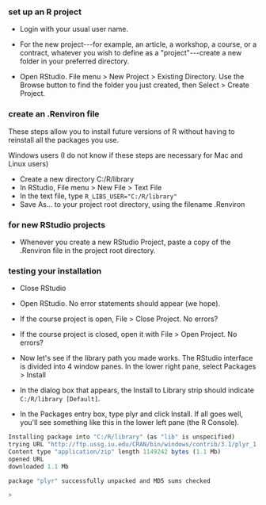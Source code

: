 ### set up an R project

-   Login with your usual user name.

-   For the new project---for example, an article, a workshop, a course, or a contract, whatever you wish to define as a "project"---create a new folder in your preferred directory.

-   Open RStudio. File menu &gt; New Project &gt; Existing Directory. Use the Browse button to find the folder you just created, then Select &gt; Create Project.

### create an .Renviron file

These steps allow you to install future versions of R without having to reinstall all the packages you use.

Windows users (I do not know if these steps are necessary for Mac and Linux users)

-   Create a new directory C:/R/library
-   In RStudio, File menu &gt; New File &gt; Text File
-   In the text file, type `R_LIBS_USER="C:/R/library"`
-   Save As... to your project root directory, using the filename .Renviron

### for new RStudio projects

-   Whenever you create a new RStudio Project, paste a copy of the .Renviron file in the project root directory.

### testing your installation

-   Close RStudio

-   Open RStudio. No error statements should appear (we hope).

-   If the course project is open, File &gt; Close Project. No errors?

-   If the course project is closed, open it with File &gt; Open Project. No errors?

-   Now let's see if the library path you made works. The RStudio interface is divided into 4 window panes. In the lower right pane, select Packages &gt; Install

-   In the dialog box that appears, the Install to Library strip should indicate `C:/R/library [Default]`.

-   In the Packages entry box, type plyr and click Install. If all goes well, you'll see something like this in the lower left pane (the R Console).

``` r
Installing package into "C:/R/library" (as "lib" is unspecified)
trying URL "http://ftp.ussg.iu.edu/CRAN/bin/windows/contrib/3.1/plyr_1.8.1.zip"
Content type "application/zip" length 1149242 bytes (1.1 Mb)
opened URL
downloaded 1.1 Mb

package "plyr" successfully unpacked and MD5 sums checked

>
```
